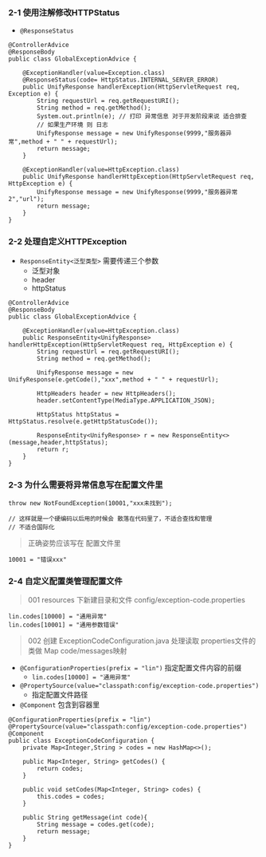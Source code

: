 ### 2-1 使用注解修改HTTPStatus

- `@ResponseStatus`

```
@ControllerAdvice
@ResponseBody
public class GlobalExceptionAdvice {

    @ExceptionHandler(value=Exception.class)
    @ResponseStatus(code= HttpStatus.INTERNAL_SERVER_ERROR)
    public UnifyResponse handlerException(HttpServletRequest req, Exception e) {
        String requestUrl = req.getRequestURI();
        String method = req.getMethod();
        System.out.println(e); // 打印 异常信息 对于开发阶段来说 适合排查
        // 如果生产环境 则 日志
        UnifyResponse message = new UnifyResponse(9999,"服务器异常",method + " " + requestUrl);
        return message;
    }

    @ExceptionHandler(value=HttpException.class)
    public UnifyResponse handlerHttpException(HttpServletRequest req, HttpException e) {
        UnifyResponse message = new UnifyResponse(9999,"服务器异常2","url");
        return message;
    }
}
```

### 2-2 处理自定义HTTPException

- `ResponseEntity<泛型类型>` 需要传递三个参数
    - 泛型对象
    - header
    - httpStatus

```
@ControllerAdvice
@ResponseBody
public class GlobalExceptionAdvice {

    @ExceptionHandler(value=HttpException.class)
    public ResponseEntity<UnifyResponse> handlerHttpException(HttpServletRequest req, HttpException e) {
        String requestUrl = req.getRequestURI();
        String method = req.getMethod();

        UnifyResponse message = new UnifyResponse(e.getCode(),"xxx",method + " " + requestUrl);

        HttpHeaders header = new HttpHeaders();
        header.setContentType(MediaType.APPLICATION_JSON);

        HttpStatus httpStatus = HttpStatus.resolve(e.getHttpStatusCode());

        ResponseEntity<UnifyResponse> r = new ResponseEntity<>(message,header,httpStatus);
        return r;
    }
}
```

### 2-3 为什么需要将异常信息写在配置文件里

```
throw new NotFoundException(10001,"xxx未找到");

// 这样就是一个硬编码以后用的时候会 散落在代码里了，不适合查找和管理
// 不适合国际化
```

> 正确姿势应该写在 配置文件里

```
10001 = "错误xxx"
```

### 2-4 自定义配置类管理配置文件

> 001 resources 下新建目录和文件 config/exception-code.properties 

```
lin.codes[10000] = "通用异常"
lin.codes[10001] = "通用参数错误"
```

> 002 创建 ExceptionCodeConfiguration.java 处理读取 properties文件的类做 Map code/messages映射

- `@ConfigurationProperties(prefix = "lin")` 指定配置文件内容的前缀
    - `lin.codes[10000] = "通用异常"`
- `@PropertySource(value="classpath:config/exception-code.properties")`
    - 指定配置文件路径
- `@Component` 包含到容器里

```
@ConfigurationProperties(prefix = "lin")
@PropertySource(value="classpath:config/exception-code.properties")
@Component
public class ExceptionCodeConfiguration {
    private Map<Integer,String > codes = new HashMap<>();

    public Map<Integer, String> getCodes() {
        return codes;
    }

    public void setCodes(Map<Integer, String> codes) {
        this.codes = codes;
    }

    public String getMessage(int code){
        String message = codes.get(code);
        return message;
    }
}
```